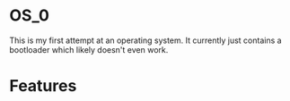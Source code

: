 # OS_0

This is my first attempt at an operating system. It currently just contains a bootloader which likely doesn't even work.

# Features
